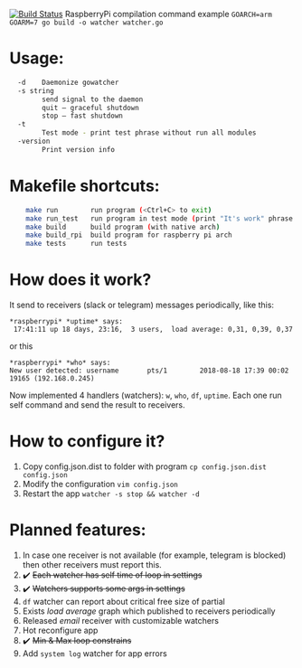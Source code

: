 [![Build Status](https://travis-ci.org/Sepuka/gowatcher.svg?branch=master)](https://travis-ci.org/Sepuka/gowatcher)
RaspberryPi compilation command example `GOARCH=arm GOARM=7 go build -o watcher watcher.go`

Usage:
=====
```bash
  -d	Daemonize gowatcher
  -s string
    	send signal to the daemon
		quit — graceful shutdown
		stop — fast shutdown
  -t
    	Test mode - print test phrase without run all modules
  -version
        Print version info
```

Makefile shortcuts:
=====
```bash
    make run        run program (<Ctrl+C> to exit)
    make run_test   run program in test mode (print "It's work" phrase and shutdown)
    make build      build program (with native arch)
    make build_rpi  build program for raspberry pi arch
    make tests      run tests
```

How does it work?
=====
It send to receivers (slack or telegram) messages periodically, like this:
```
*raspberrypi* *uptime* says:
 17:41:11 up 18 days, 23:16,  3 users,  load average: 0,31, 0,39, 0,37
```
or this
```
*raspberrypi* *who* says:
New user detected: username       pts/1        2018-08-18 17:39 00:02       19165 (192.168.0.245)
```
Now implemented 4 handlers (watchers): `w`, `who`, `df`, `uptime`. Each one run self command and send the result to receivers.

How to configure it?
=====
1. Copy config.json.dist to folder with program
`cp config.json.dist config.json`
2. Modify the configuration
`vim config.json`
3. Restart the app
`watcher -s stop && watcher -d`

Planned features:
=====
1. In case one receiver is not available (for example, telegram is blocked) then other receivers must report this.
2. :heavy_check_mark: ~~Each watcher has self time of loop in settings~~
3. :heavy_check_mark: ~~Watchers supports some args in settings~~
4. `df` watcher can report about critical free size of partial
5. Exists _load average_ graph which published to receivers periodically
6. Released _email_ receiver with customizable watchers
7. Hot reconfigure app
8. :heavy_check_mark: ~~Min & Max loop constrains~~
9. Add `system log` watcher for app errors